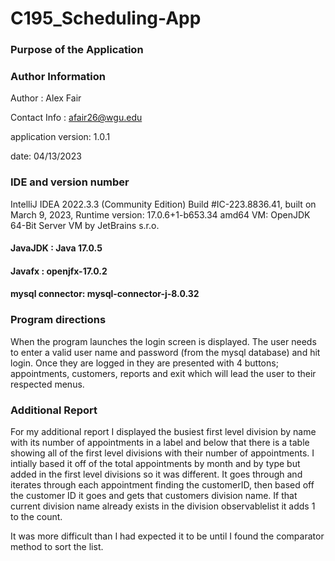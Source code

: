 # C195_Scheduling-App

### Purpose of the Application

### Author Information
Author : Alex Fair 

Contact Info : afair26@wgu.edu

application version: 1.0.1

date: 04/13/2023

### IDE and version number
IntelliJ IDEA 2022.3.3 (Community Edition)
Build #IC-223.8836.41, built on March 9, 2023,
Runtime version: 17.0.6+1-b653.34 amd64
VM: OpenJDK 64-Bit Server VM by JetBrains s.r.o.


#### JavaJDK : Java 17.0.5
#### Javafx : openjfx-17.0.2
#### mysql connector: mysql-connector-j-8.0.32

### Program directions
When the program launches the login screen is displayed. The user needs to enter a valid user name and password (from the
mysql database) and hit login. Once they are logged in they are presented with 4 buttons; 
appointments, customers, reports and exit which will lead the user to their respected menus.

### Additional Report
For my additional report I displayed the busiest first level division by name with its number of appointments in a label and 
below that there is a table showing all of the first level divisions with their number of appointments. I intially based it off
of the total appointments by month and by type but added in the first level divisions so it was different. 
It goes through and iterates through each appointment finding the customerID, then based off the customer ID it goes and gets
that customers division name. If that current division name already exists in the division observablelist it adds 1 to the count.

It was more difficult than I had expected it to be until I found the comparator method to sort the list.
